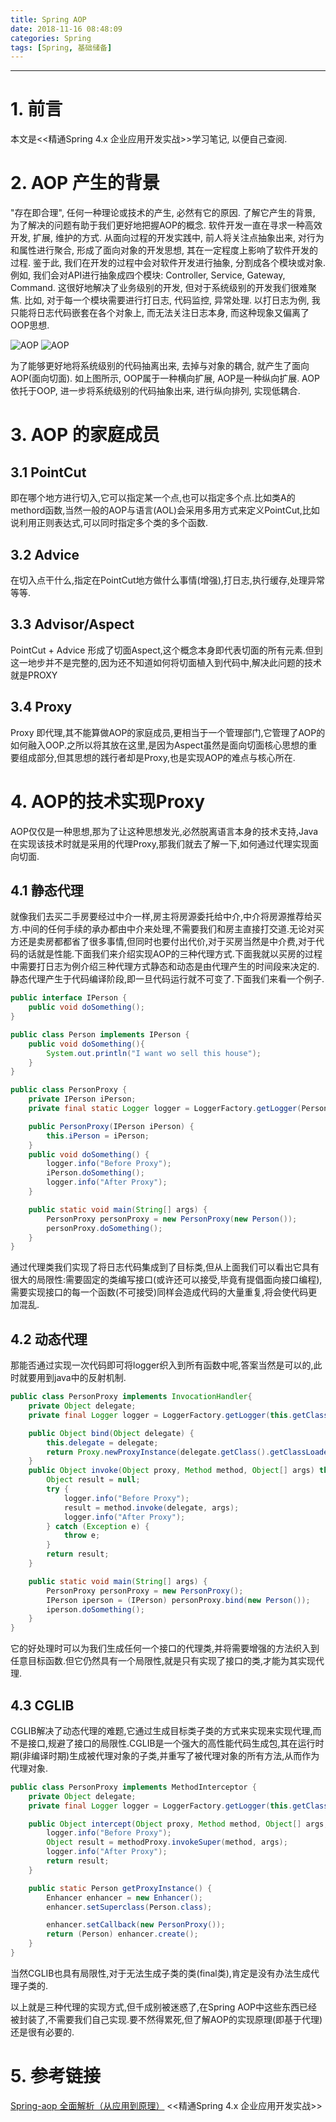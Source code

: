 ```yaml
---
title: Spring AOP
date: 2018-11-16 08:48:09
categories: Spring
tags: [Spring, 基础储备]
---
```


----

<!-- more -->

# 1. 前言

本文是<<精通Spring 4.x 企业应用开发实战>>学习笔记, 以便自己查阅.

# 2. AOP 产生的背景

"存在即合理", 任何一种理论或技术的产生, 必然有它的原因. 了解它产生的背景, 为了解决的问题有助于我们更好地把握AOP的概念. 软件开发一直在寻求一种高效开发, 扩展, 维护的方式. 从面向过程的开发实践中, 前人将关注点抽象出来, 对行为和属性进行聚合, 形成了面向对象的开发思想, 其在一定程度上影响了软件开发的过程. 鉴于此, 我们在开发的过程中会对软件开发进行抽象, 分割成各个模块或对象. 例如, 我们会对API进行抽象成四个模块: Controller, Service, Gateway, Command. 这很好地解决了业务级别的开发, 但对于系统级别的开发我们很难聚焦. 比如, 对于每一个模块需要进行打日志, 代码监控, 异常处理. 以打日志为例, 我只能将日志代码嵌套在各个对象上, 而无法关注日志本身, 而这种现象又偏离了OOP思想.

![AOP](https://blogpictures-1257055754.cos.ap-guangzhou.myqcloud.com/d954be75ebca469617d4.webp)
![AOP](https://blogpictures-1257055754.cos.ap-guangzhou.myqcloud.com/efa47f28e884f98d3a0c.webp)

为了能够更好地将系统级别的代码抽离出来, 去掉与对象的耦合, 就产生了面向AOP(面向切面). 如上图所示, OOP属于一种横向扩展, AOP是一种纵向扩展. AOP依托于OOP, 进一步将系统级别的代码抽象出来, 进行纵向排列, 实现低耦合.

# 3. AOP 的家庭成员

## 3.1 PointCut

即在哪个地方进行切入,它可以指定某一个点,也可以指定多个点.比如类A的methord函数,当然一般的AOP与语言(AOL)会采用多用方式来定义PointCut,比如说利用正则表达式,可以同时指定多个类的多个函数.

## 3.2 Advice

在切入点干什么,指定在PointCut地方做什么事情(增强),打日志,执行缓存,处理异常等等.

## 3.3 Advisor/Aspect

PointCut + Advice 形成了切面Aspect,这个概念本身即代表切面的所有元素.但到这一地步并不是完整的,因为还不知道如何将切面植入到代码中,解决此问题的技术就是PROXY

## 3.4 Proxy

Proxy 即代理,其不能算做AOP的家庭成员,更相当于一个管理部门,它管理了AOP的如何融入OOP.之所以将其放在这里,是因为Aspect虽然是面向切面核心思想的重要组成部分,但其思想的践行者却是Proxy,也是实现AOP的难点与核心所在.

# 4. AOP的技术实现Proxy

AOP仅仅是一种思想,那为了让这种思想发光,必然脱离语言本身的技术支持,Java在实现该技术时就是采用的代理Proxy,那我们就去了解一下,如何通过代理实现面向切面.

## 4.1 静态代理

就像我们去买二手房要经过中介一样,房主将房源委托给中介,中介将房源推荐给买方.中间的任何手续的承办都由中介来处理,不需要我们和房主直接打交道.无论对买方还是卖房都都省了很多事情,但同时也要付出代价,对于买房当然是中介费,对于代码的话就是性能.下面我们来介绍实现AOP的三种代理方式.下面我就以买房的过程中需要打日志为例介绍三种代理方式静态和动态是由代理产生的时间段来决定的.静态代理产生于代码编译阶段,即一旦代码运行就不可变了.下面我们来看一个例子.

```java
public interface IPerson {
    public void doSomething();
}
```

```java
public class Person implements IPerson {
    public void doSomething(){
        System.out.println("I want wo sell this house");
    }
}
```

```java
public class PersonProxy {
    private IPerson iPerson;
    private final static Logger logger = LoggerFactory.getLogger(PersonProxy.class);

    public PersonProxy(IPerson iPerson) {
        this.iPerson = iPerson;
    }
    public void doSomething() {
        logger.info("Before Proxy");
        iPerson.doSomething();
        logger.info("After Proxy");
    }

    public static void main(String[] args) {
        PersonProxy personProxy = new PersonProxy(new Person());
        personProxy.doSomething();
    }
}
```

通过代理类我们实现了将日志代码集成到了目标类,但从上面我们可以看出它具有很大的局限性:需要固定的类编写接口(或许还可以接受,毕竟有提倡面向接口编程),需要实现接口的每一个函数(不可接受)同样会造成代码的大量重复,将会使代码更加混乱.

## 4.2 动态代理

那能否通过实现一次代码即可将logger织入到所有函数中呢,答案当然是可以的,此时就要用到java中的反射机制.

```java
public class PersonProxy implements InvocationHandler{
    private Object delegate;
    private final Logger logger = LoggerFactory.getLogger(this.getClass());

    public Object bind(Object delegate) {
        this.delegate = delegate;
        return Proxy.newProxyInstance(delegate.getClass().getClassLoader(), delegate.getClass().getInterfaces(), this);
    }
    public Object invoke(Object proxy, Method method, Object[] args) throws Throwable {
        Object result = null;
        try {
            logger.info("Before Proxy");
            result = method.invoke(delegate, args);
            logger.info("After Proxy");
        } catch (Exception e) {
            throw e;
        }
        return result;
    }

    public static void main(String[] args) {
        PersonProxy personProxy = new PersonProxy();
        IPerson iperson = (IPerson) personProxy.bind(new Person());
        iperson.doSomething();
    }
}
```

它的好处理时可以为我们生成任何一个接口的代理类,并将需要增强的方法织入到任意目标函数.但它仍然具有一个局限性,就是只有实现了接口的类,才能为其实现代理.

## 4.3 CGLIB

CGLIB解决了动态代理的难题,它通过生成目标类子类的方式来实现来实现代理,而不是接口,规避了接口的局限性.CGLIB是一个强大的高性能代码生成包,其在运行时期(非编译时期)生成被代理对象的子类,并重写了被代理对象的所有方法,从而作为代理对象.

```java
public class PersonProxy implements MethodInterceptor {
    private Object delegate;
    private final Logger logger = LoggerFactory.getLogger(this.getClass());

    public Object intercept(Object proxy, Method method, Object[] args,  MethodProxy methodProxy) throws Throwable {
        logger.info("Before Proxy");
        Object result = methodProxy.invokeSuper(method, args);
        logger.info("After Proxy");
        return result;
    }

    public static Person getProxyInstance() {
        Enhancer enhancer = new Enhancer();
        enhancer.setSuperclass(Person.class);

        enhancer.setCallback(new PersonProxy());
        return (Person) enhancer.create();
    }
}
```

当然CGLIB也具有局限性,对于无法生成子类的类(final类),肯定是没有办法生成代理子类的.

以上就是三种代理的实现方式,但千成别被迷惑了,在Spring AOP中这些东西已经被封装了,不需要我们自己实现.要不然得累死,但了解AOP的实现原理(即基于代理)还是很有必要的.

# 5. 参考链接

[Spring-aop 全面解析（从应用到原理）](https://juejin.im/post/591d8c8ba22b9d00585007dd)
<<精通Spring 4.x 企业应用开发实战>>